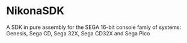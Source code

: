 # NikonaSDK
A SDK in pure assembly for the SEGA 16-bit console famly of systems: Genesis, Sega CD, Sega 32X, Sega CD32X and Sega Pico
